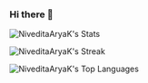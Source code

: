 ### Hi there 👋

<!--
**NiveditaAryaK/NiveditaAryaK** is a ✨ _special_ ✨ repository because its `README.md` (this file) appears on your GitHub profile.

Here are some ideas to get you started:

- 🔭 I’m currently working on ...
- 🌱 I’m currently learning ...
- 👯 I’m looking to collaborate on ...
- 🤔 I’m looking for help with ...
- 💬 Ask me about ...
- 📫 How to reach me: ...
- 😄 Pronouns: ...
- ⚡ Fun fact: ...
-->
![NiveditaAryaK's Stats](https://github-readme-stats.vercel.app/api?username=NiveditaAryaK&theme=vue-dark&show_icons=true&hide_border=true&count_private=true               )

![NiveditaAryaK's Streak](https://github-readme-streak-stats.herokuapp.com/?user=NiveditaAryaK&theme=vue-dark&hide_border=true                                              )

![NiveditaAryaK's Top Languages](https://github-readme-stats.vercel.app/api/top-langs/?username=NiveditaAryaK&theme=vue-dark&show_icons=true&hide_border=true&layout=compact)
